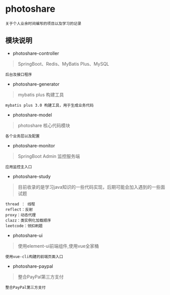 # photoshare
```$xslt
关于个人业余时间编写的项目以及学习的记录
```
## 模块说明

- photoshare-controller
> SpringBoot、Redis、MyBatis Plus、MySQL
```$xslt
后台及接口程序
```

- photoshare-generator
> mybatis plus 构建工具
```$xslt
mybatis plus 3.0 构建工具，用于生成业务代码
```


- photoshare-model
> photoshare 核心代码模块
```$xslt
各个业务层以及配置
```


- photoshare-monitor
> SpringBoot Admin 监控服务端
```$xslt
应用监控主入口
```

- photoshare-study
> 目前收录的是学习java知识的一些代码实现，后期可能会加入遇到的一些面试题
```$xslt
thread ： 线程
reflect：反射
proxy：动态代理
clazz：类实例化加载顺序
leetcode：领扣刷题
```

- photoshare-ui
> 使用element-ui前端组件,使用vue全家桶
```$xslt
使用vue-cli构建的前端页面入口
```

- photoshare-paypal
> 整合PayPal第三方支付
```$xslt
整合PayPal第三方支付
```
